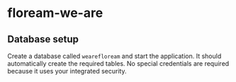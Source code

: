 # floream-we-are


## Database setup

Create a database called ```wearefloream``` and start the application. It should automatically create the required tables.
No special credentials are required because it uses your integrated security.